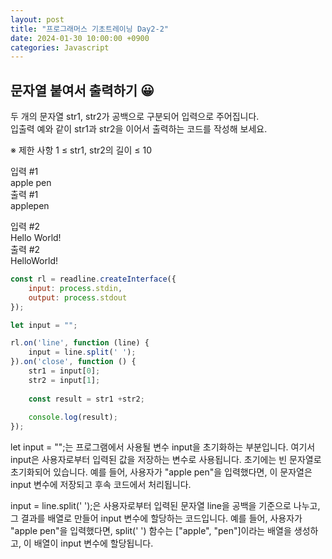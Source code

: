 ```yaml
---
layout: post
title: "프로그래머스 기초트레이닝 Day2-2"
date: 2024-01-30 10:00:00 +0900
categories: Javascript
---
```

## 문자열 붙여서 출력하기 😀

두 개의 문자열 str1, str2가 공백으로 구분되어 입력으로 주어집니다.<br>
입출력 예와 같이 str1과 str2을 이어서 출력하는 코드를 작성해 보세요.<br>

※ 제한 사항
1 ≤ str1, str2의 길이 ≤ 10

입력 #1<br>
apple pen<br>
출력 #1<br>
applepen

입력 #2<br>
Hello World!<br>
출력 #2<br>
HelloWorld!

```javascript
const rl = readline.createInterface({
    input: process.stdin,
    output: process.stdout
});

let input = "";

rl.on('line', function (line) {
    input = line.split(' ');
}).on('close', function () {
    str1 = input[0];
    str2 = input[1];
    
    const result = str1 +str2;
    
    console.log(result);
});
```
let input = "";는 프로그램에서 사용될 변수 input을 초기화하는 부분입니다.
여기서 input은 사용자로부터 입력된 값을 저장하는 변수로 사용됩니다. 초기에는 빈 문자열로 초기화되어 있습니다. 
예를 들어, 사용자가 "apple pen"을 입력했다면, 이 문자열은 input 변수에 저장되고 후속 코드에서 처리됩니다.

input = line.split(' ');은 사용자로부터 입력된 문자열 line을 공백을 기준으로 나누고, 그 결과를 배열로 만들어 input 변수에 할당하는 코드입니다.
예를 들어, 사용자가 "apple pen"을 입력했다면, split(' ') 함수는 ["apple", "pen"]이라는 배열을 생성하고, 이 배열이 input 변수에 할당됩니다.
